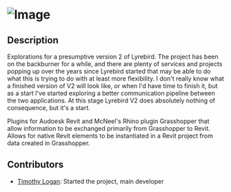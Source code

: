 ![Image](https://raw.github.com/logant/Lyrebird/master/LyrebirdCommon/images/Lyrebird-Logo.png)
========
## Description ##
Explorations for a presumptive version 2 of Lyrebird. The project has been on the backburner for a while, and there are plenty of services and projects popping up over the years since Lyrebird started that may be able to do what this is trying to do with at least more flexibility. I don't really know what a finished version of V2 will look like, or when I'd have time to finish it, but as a start I've started exploring a better communication pipeline between the two applications. At this stage Lyrebird V2 does absolutely nothing of consequence, but it's a start.

Plugins for Audoesk Revit and McNeel's Rhino plugin Grasshopper that allow information to be exchanged primarily from Grasshopper to Revit.  Allows for native Revit elements to be instantiated in a Revit project from data created in Grasshopper.

## Contributors ##
* [Timothy Logan](https://github.com/logant): Started the project, main developer
